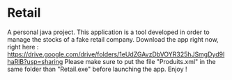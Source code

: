 # Retail
A personal java project. This application is a tool developed in order to manage the stocks of a fake retail company.
Download the app right now, right here : https://drive.google.com/drive/folders/1eUdZGAvzDbVOYR325hJSmgDyd9lhaRlB?usp=sharing
Please make sure to put the file "Produits.xml" in the same folder than "Retail.exe" before launching the app.
Enjoy !
